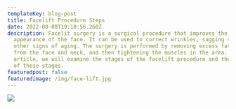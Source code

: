 ```yaml
---
templateKey: blog-post
title: Facelift Procedure Steps
date: 2022-08-08T19:10:56.260Z
description: Facelit surgery is a surgical procedure that improves the
  appearance of the face. It can be used to correct wrinkles, sagging skin, and
  other signs of aging. The surgery is performed by removing excess fat and skin
  from the face and neck, and then tightening the muscles in the area. In this
  article, we will examine the stages of the facelift procedure and the details
  of these stages.
featuredpost: false
featuredimage: /img/face-lift.jpg
---
```



![](/img/face-lift.jpg)